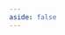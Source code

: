 ```yaml
---
aside: false
---
```


<script setup>
import Demo from '../components/Demo.vue'
</script>

<Demo url="https://githubbox.com/willnguyen1312/zoom-image/tree/main/examples/svelte-ts" />

